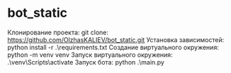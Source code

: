 # bot_static

Клонирование проекта: git clone: https://github.com/OlzhasKALIEV/bot_static.git
Установка зависимостей: python install -r .\requirements.txt
Создание виртуального окружения: python -m venv venv
Запуск виртуального окружения: .\venv\Scripts\activate
Запуск бота: python .\main.py